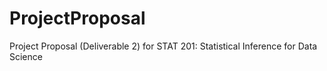 # ProjectProposal
Project Proposal (Deliverable 2) for STAT 201: Statistical Inference for Data Science
